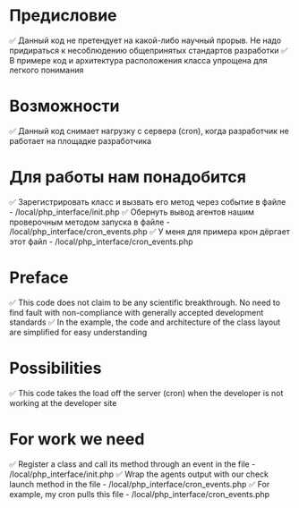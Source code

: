 # Предисловие

:white_check_mark: Данный код не претендует на какой-либо научный прорыв. Не надо придираться к несоблюдению общепринятых стандартов разработки
:white_check_mark: В примере код и архитектура расположения класса упрощена для легкого понимания

# Возможности

:white_check_mark: Данный код снимает нагрузку с сервера (cron), когда разработчик не работает на площадке разработчика 

# Для работы нам понадобится

:white_check_mark: Зарегистрировать класс и вызвать его метод через событие в файле - /local/php_interface/init.php
:white_check_mark: Обернуть вывод агентов нашим проверочным методом запуска в файле - /local/php_interface/cron_events.php
:white_check_mark: У меня для примера крон дёргает этот файл - /local/php_interface/cron_events.php

# Preface

:white_check_mark: This code does not claim to be any scientific breakthrough. No need to find fault with non-compliance with generally accepted development standards
:white_check_mark: In the example, the code and architecture of the class layout are simplified for easy understanding

# Possibilities

:white_check_mark: This code takes the load off the server (cron) when the developer is not working at the developer site

# For work we need

:white_check_mark: Register a class and call its method through an event in the file - /local/php_interface/init.php
:white_check_mark: Wrap the agents output with our check launch method in the file - /local/php_interface/cron_events.php
:white_check_mark: For example, my cron pulls this file - /local/php_interface/cron_events.php
